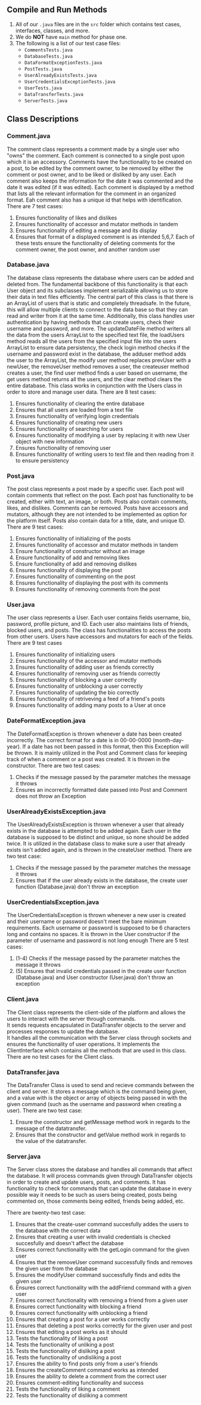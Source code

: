 ## Compile and Run Methods

1. All of our `.java` files are in the `src` folder which contains test cases, interfaces, classes, and more.
2. We do **NOT** have `main` method for phase one.
3. The following is a list of our test case files:
   - `CommentsTests.java`
   - `DatabaseTests.java`
   - `DataFormatExceptionTests.java`
   - `PostTests.java`
   - `UserAlreadyExistsTests.java`
   - `UserCredentialsExceptionTests.java`
   - `UserTests.java`
   - `DataTransferTests.java`
   - `ServerTests.java`

## Class Descriptions

### Comment.java
The comment class represents a comment made by a single user who "owns" the comment.
Each comment is connected to a single post upon which it is an accessory.
Comments have the functionality to be created on a post, to be edited by the comment owner,
to be removed by either the comment or post owner, and to be liked or disliked by any user.
Each comment also keeps the information for the date it was commented and the date it was edited (if it was edited).
Each comment is displayed by a method that lists all the relevant information for the comment in an organized format.
Eah comment also has a unique id that helps with identification.
There are 7 test cases:
1. Ensures functionality of likes and dislikes
2. Ensures functionality of accessor and mutator methods in tandem
3. Ensures functionality of editing a message and its display
4. Ensures that format of a displayed comment is as intended
   5,6,7. Each of these tests ensure the functionality of deleting
   comments for the comment owner, the post owner, and another random user

### Database.java
The database class represents the database where users can be added and deleted from. The fundamental
backbone of this functionality is that each User object and its subclasses implement serializable allowing
us to store their data in text files efficiently. The central part of this class is that there is an ArrayList of
users that is static and completely threadsafe. In the future, this will allow multiple clients to connect to the data
base so that they can read and writer from it at the same time. Additionally, this class handles user authentication by
having methods that can create users, check their username and password, and more. The updateDateFile method writers
all the data from the users ArrayList to the specified text file, the loadUsers method reads all the users from the
specified input file into the users ArrayList to ensure data persistency, the check login method
checks if the username and password exist in the database, the adduser method adds the user to the ArrayList,
the modify user method replaces prevUser with a newUser, the removeUser method removes a user, the createuser
method creates a user, the find user method finds a user based on username, the get users method returns all the users,
and the clear method clears the entire database. This class works in conjunction with the Users class in order to store
and manage user data.
There are 8 test cases:
1. Ensures functionality of clearing the entire database 
2. Ensures that all users are loaded from a text file
3. Ensures functionality of verifying login credentials
4. Ensures functionality of creating new users
5. Ensures functionality of searching for users
5. Ensures functionality of modifying a user by replacing it with new User object with new information
6. Ensures functionality of removing user
7. Ensures functionality of writing users to text file and then reading from it to ensure persistency

### Post.java
The post class represents a post made by a specific user.
Each post will contain comments that reflect on the post.
Each post has functionality to be created, either with text, an image, or both.
Posts also contain comments, likes, and dislikes. Comments can be removed.
Posts have accessors and mutators, although they are not intended to be implemented as option for the platform itself.
Posts also contain data for a title, date, and unique ID.
There are 9 test cases:

1. Ensures functionality of initializing of the posts
2. Ensures functionality of accessor and mutator methods in tandem
3. Ensure functionality of constructor without an image
4. Ensure functionality of add and removing likes
5. Ensure functionality of add and removing dislikes
6. Ensures functionality of displaying the post
7. Ensures functionality of commenting on the post
8. Ensures functionality of displaying the post with its comments
9. Ensures functionality of removing comments from the post


### User.java
The user class represents a User.
Each user contains fields  username, bio, password, profile picture, and ID.
Each user also maintains lists of friends, blocked users, and posts.
The class has functionalities to access the posts from other users.
Users have accessors and mutators for each of the fields. There are 9 test cases


1. Ensures functionality of initializing users
2. Ensures functionality of the accessor and mutator methods
3. Ensures functionality of adding user as friends correctly
4. Ensures functionality of removing user as friends correctly
5. Ensures functionality of blocking a user correctly
6. Ensures functionality of unblocking a user correctly
7. Ensures functionality of updating the bio correctly
8. Ensures functionality of retriveving a feed of a friend's posts
9. Ensures functionality of adding many posts to a User at once


### DateFormatException.java
The DateFormatException is thrown whenever a date has been created incorrectly. The correct
format for a date is in 00-00-0000 (month-day-year). If a date has not been passed
in this format, then this Exception will be thrown. It is mainly utilized in the Post and Comment
class for keeping track of when a comment or a post was created. It is thrown in the constructor.
There are two test cases:
1. Checks if the message passed by the parameter matches the message it throws
2. Ensures an incorrectly formatted date passed into Post and Comment does not throw an Exception

### UserAlreadyExistsException.java
The UserAlreadyExistsException is thrown whenever a user that already exists in the database is attempted to be added again.
Each user in the database is supposed to be distinct and unique, so none should be added twice.
It is utilized in the database class to make sure a user that already exists isn't added again, and is thrown in the createUser method.
There are two test case:
1. Checks if the message passed by the parameter matches the message it throws
2. Ensures that if the user already exists in the database, the create user function (Database.java) don't throw an exception

### UserCredentialsException.java
The UserCredentialsException is thrown whenever a new user is created and their username or password doesn't meet
the bare minimum requirements. Each username or password is supposed to be 6 characters long and contains no spaces.
It is thrown in the User constructor if the parameter of username and password is not long enough
There are 5 test cases:
1. (1-4) Checks if the message passed by the parameter matches the message it throws
2. (5) Ensures that invalid credentials passed in the create user function (Database.java) and User constructor (User.java) don't throw an exception

### Client.java
The Client class represents the client-side of the platform and allows the users to interact with the server through commands.  
It sends requests encapsulated in DataTransfer objects to the server and processes responses to update the database.  
It handles all the communication with the Server class through sockets and ensures the functionality of user operations.
It implements the ClientInterface which contains all the methods that are used in this class.
There are no test cases for the Client class.

### DataTransfer.java
The DataTransfer Class is used to send and recieve commands between the client and server.
It stores a message which is the command being given, and a value with is the object or 
array of objects being passed in with the given command (such as the username and password when creating a user).
There are two test case:
1. Ensure the constructor and getMessage method work in regards to the message of the datatransfer.
2. Ensures that the constructor and getValue method work in regards to the value of the datatransfer.
   
### Server.java
The Server class stores the database and handles all commands that affect the database.
It will process commands given through DataTransfer objects in order to create and update users, posts, and comments.
It has functionality to check for commands that can update the database in every possible way it needs to be such as users being created, 
posts being commented on, those comments being edited, friends being added, etc.

There are twenty-two test case:
1. Ensures that the create-user command succesfully addes the users to the database with the correct data
2. Ensures that creating a user with invalid credentials is checked succesfully and doesn't affect the database
3. Ensures correct functionality with the getLogin command for the given user
4. Ensures that the removeUser command successfully finds and removes the given user from the database
5. Ensures the modifyUser command successfully finds and edits the given user
6. Ensures correct functionality with the addFriend command with a given user
7. Ensures correct functionality with removing a friend from a given user
8. Ensures correct functionality with blocking a friend
9. Ensures correct functionality with unblocking a friend
10. Ensures that creating a post for a user works correctly
11. Ensures that deleting a post works correctly for the given user and post
12. Ensures that editing a post works as it should
13. Tests the functionality of liking a post
14. Tests the functionality of unliking a post
15. Tests the functionality of disliking a post
16. Tests the functionality of undisliking a post
17. Ensures the ability to find posts only from a user's friends
18. Ensures the createComment command works as intended
19. Ensures the ability to delete a comment from the correct user
20. Ensures comment-editing functionality and success
21. Tests the functionality of liking a comment
22. Tests the functionality of disliking a comment
